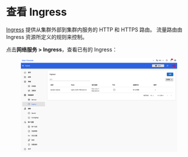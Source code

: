 # 查看 Ingress

<a target="_blank" rel="noopener noreferrer" href="https://kubernetes.io/zh-cn/docs/concepts/services-networking/ingress/">Ingress</a> 提供从集群外部到集群内服务的 HTTP 和 HTTPS 路由。 流量路由由 Ingress 资源所定义的规则来控制。

点击**网络服务 > Ingress**，查看已有的 Ingress：

<figure class="screenshot">
  <img alt="list-ingress" src="../../assets/task/manage-storage-network-and-auxiliary/network/list-ingress.png" />
</figure>
